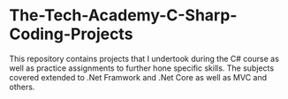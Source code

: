 # The-Tech-Academy-C-Sharp-Coding-Projects
This repository contains projects that I undertook during the C# course as well as practice assignments to further hone specific skills. The subjects covered extended to .Net Framwork and .Net Core as well as MVC and others.
